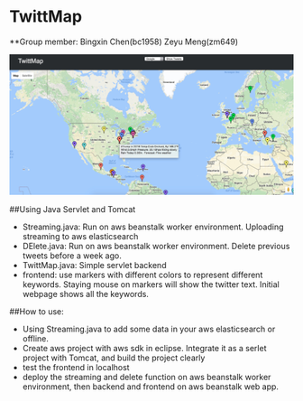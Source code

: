# TwittMap

**Group member: Bingxin Chen(bc1958) Zeyu Meng(zm649)

![alt text](https://raw.githubusercontent.com/ChronoResister/TwittMap/master/screenshot.jpeg "Screenshot")

##Using Java Servlet and Tomcat 

- Streaming.java: Run on aws beanstalk worker environment. Uploading streaming to aws elasticsearch
- DElete.java: Run on aws beanstalk worker environment. Delete previous tweets before a week ago.
- TwittMap.java: Simple servlet backend 
- frontend: use markers with different colors to represent different keywords. Staying mouse on markers will show the twitter text. Initial webpage shows all the keywords.


##How to use: 
- Using Streaming.java to add some data in your aws elasticsearch or offline. 
- Create aws project with aws sdk in eclipse. Integrate it as a serlet project with Tomcat, and build the project clearly
- test the frontend in localhost
- deploy the streaming and delete function on aws beanstalk worker environment, then backend and frontend on aws beanstalk web app. 

